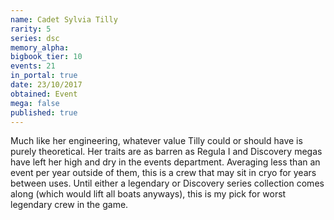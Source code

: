 ```yaml
---
name: Cadet Sylvia Tilly
rarity: 5
series: dsc
memory_alpha:
bigbook_tier: 10
events: 21
in_portal: true
date: 23/10/2017
obtained: Event
mega: false
published: true
---
```


Much like her engineering, whatever value Tilly could or should have is purely theoretical. Her traits are as barren as Regula I and Discovery megas have left her high and dry in the events department. Averaging less than an event per year outside of them, this is a crew that may sit in cryo for years between uses. Until either a legendary or Discovery series collection comes along (which would lift all boats anyways), this is my pick for worst legendary crew in the game.
